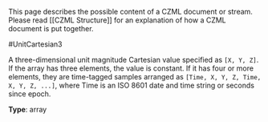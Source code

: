 This page describes the possible content of a CZML document or stream.  Please read [[CZML Structure]] for an explanation of how a CZML document is put together.

#UnitCartesian3

A three-dimensional unit magnitude Cartesian value specified as `[X, Y, Z]`.  If the array has three elements, the value is constant.  If it has four or more elements, they are time-tagged samples arranged as `[Time, X, Y, Z, Time, X, Y, Z, ...]`, where Time is an ISO 8601 date and time string or seconds since epoch.

**Type**: array

